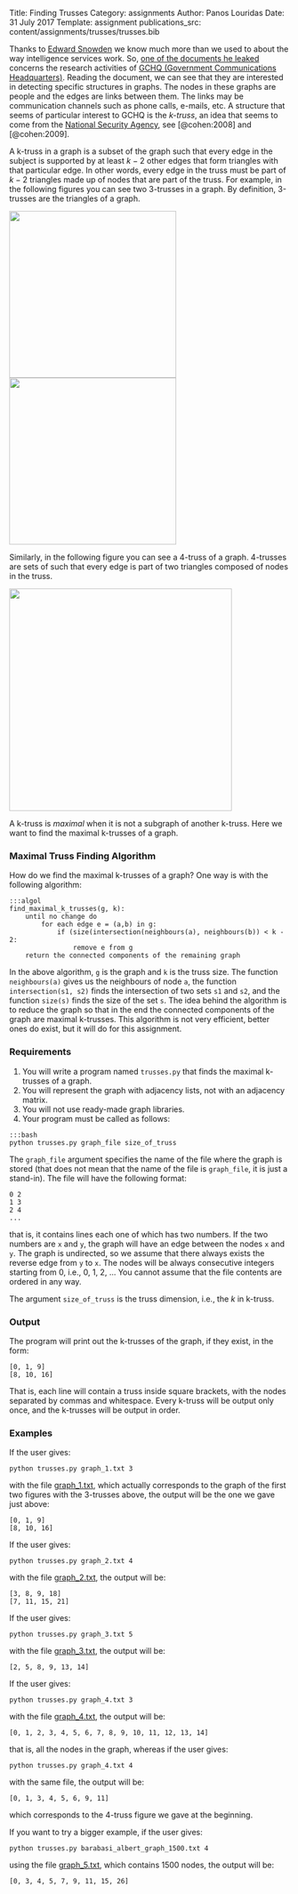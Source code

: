 Title: Finding Trusses
Category: assignments
Author: Panos Louridas
Date: 31 July 2017
Template: assignment
publications_src: content/assignments/trusses/trusses.bib

Thanks to
[Edward Snowden](https://en.wikipedia.org/wiki/Edward_Snowden) we
know much more than we used to about
the way intelligence services work. So,
[one of the documents he leaked](
https://www.documentcloud.org/documents/2702948-Problem-Book-Redacted.html)
concerns the research activities of
[GCHQ (Government Communications Headquarters)](https://en.wikipedia.org/wiki/Government_Communications_Headquarters).
Reading the document, we can see that they are interested in detecting
specific structures in graphs. The nodes in these graphs are people
and the edges are links between them. The links may be communication
channels such as phone calls, e-mails, etc. A structure that seems of
particular interest to GCHQ is the *k-truss*, an idea that seems to
come from the
[National Security Agency](https://en.wikipedia.org/wiki/National_Security_Agency), see
[@cohen:2008] and [@cohen:2009].


A k-truss in a graph is a subset of the graph such that every edge in
the subject is supported by at least $k - 2$ other edges that form
triangles with that particular edge. In other words, every edge in the
truss must be part of $k - 2$ triangles made up of nodes that are part
of the truss. For example, in the following figures you can see two
3-trusses in a graph. By definition, 3-trusses are the triangles of a
graph.

<img src="{attach}truss_3_1.png" width="300">
<img src="{attach}truss_3_2.png" width="300">

Similarly, in the following figure you can see a 4-truss of a graph.
4-trusses are sets of such that every edge is part of two triangles
composed of nodes in the truss.

<img src="{attach}truss_4.png" width="400">

A k-truss is *maximal* when it is not a subgraph of another k-truss.
Here we want to find the maximal k-trusses of a graph.

### Maximal Truss Finding Algorithm

How do we find the maximal k-trusses of a graph? One way is with the
following algorithm:

```
:::algol
find_maximal_k_trusses(g, k):
    until no change do
        for each edge e = (a,b) in g:
            if (size(intersection(neighbours(a), neighbours(b)) < k - 2:
                remove e from g
    return the connected components of the remaining graph
```

In the above algorithm, `g` is the graph and `k` is the truss size.
The function `neighbours(a)` gives us the neighbours of node `a`, the
function `intersection(s1, s2)` finds the intersection of two sets
`s1` and `s2`, and the function `size(s)` finds the size of the set
`s`. The idea behind the algorithm is to reduce the graph so that in
the end the connected components of the graph are maximal k-trusses.
This algorithm is not very efficient, better ones do exist, but it
will do for this assignment.

### Requirements

1. You will write a program named `trusses.py` that finds the
   maximal k-trusses of a graph.
2. You will represent the graph with adjacency lists, not with an
   adjacency matrix.
3. You will not use ready-made graph libraries.
4. Your program must be called as follows:
```
:::bash
python trusses.py graph_file size_of_truss
```

The `graph_file` argument specifies the name of the file where the
graph is stored (that does not mean that the name of the file is
`graph_file`, it is just a stand-in). The file will have the
following format:
```
0 2
1 3 
2 4
...
```
that is, it contains lines each one of which has two numbers. If
the two numbers are `x` and `y`, the graph will have an edge between
the nodes `x` and `y`. The graph is undirected, so we assume that
there always exists the reverse edge from `y` to `x`. The nodes
will be always consecutive integers starting from 0, i.e.,
0, 1, 2, ... You cannot assume that the file contents are ordered
in any way.

The argument `size_of_truss` is the truss dimension, i.e., the $k$ in
k-truss.

### Output

The program will print out the k-trusses of the graph, if they exist,
in the form:
```
[0, 1, 9]
[8, 10, 16]
```
That is, each line
will contain a truss inside square brackets, with the nodes separated by
commas and whitespace. Every k-truss will be output only once, and
the k-trusses will be output in order.

### Examples

If the user gives:
```
python trusses.py graph_1.txt 3
```
with the file [graph_1.txt]({attach}graph_1.txt), which actually corresponds
to the graph of the first two figures with the 3-trusses above, the
output will be the one we gave just above:
```
[0, 1, 9]
[8, 10, 16]
```

If the user gives:
```
python trusses.py graph_2.txt 4
```
with the file [graph_2.txt]({attach}graph_2.txt), the output will be:
```
[3, 8, 9, 18]
[7, 11, 15, 21]
```

If the user gives:
```
python trusses.py graph_3.txt 5
```
with the file [graph_3.txt]({attach}graph_3.txt), the output will be:
```
[2, 5, 8, 9, 13, 14]
```

If the user gives:
```
python trusses.py graph_4.txt 3
```
with the file [graph_4.txt]({attach}graph_4.txt), the output will be:
```
[0, 1, 2, 3, 4, 5, 6, 7, 8, 9, 10, 11, 12, 13, 14]
```
that is, all the nodes in the graph, whereas if the user gives:
```
python trusses.py graph_4.txt 4
```
with the same file, the output will be:
```
[0, 1, 3, 4, 5, 6, 9, 11]
```
which corresponds to the 4-truss figure we gave at the beginning.

If you want to try a bigger example, if the user gives:
```
python trusses.py barabasi_albert_graph_1500.txt 4
```
using the file
[graph_5.txt]({attach}graph_5.txt), which contains 1500 nodes,
the output will be:
```
[0, 3, 4, 5, 7, 9, 11, 15, 26]
```
